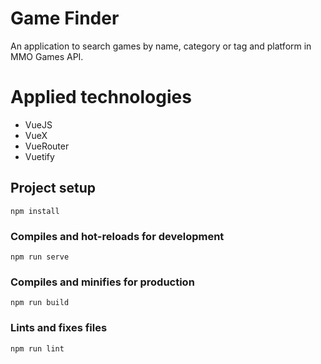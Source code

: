 # Game Finder
An application to search games by name, category or tag and platform in MMO Games API.

# Applied technologies
- VueJS
- VueX
- VueRouter
- Vuetify 

## Project setup
```
npm install
```

### Compiles and hot-reloads for development
```
npm run serve
```

### Compiles and minifies for production
```
npm run build
```

### Lints and fixes files
```
npm run lint
```
